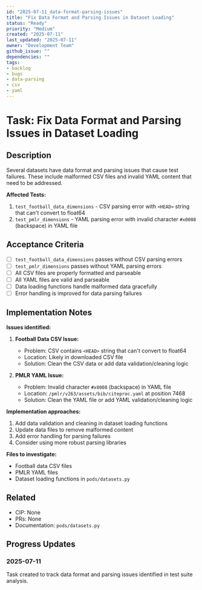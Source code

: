 ```yaml
---
id: "2025-07-11_data-format-parsing-issues"
title: "Fix Data Format and Parsing Issues in Dataset Loading"
status: "Ready"
priority: "Medium"
created: "2025-07-11"
last_updated: "2025-07-11"
owner: "Development Team"
github_issue: ""
dependencies: ""
tags:
- backlog
- bugs
- data-parsing
- csv
- yaml
---
```


# Task: Fix Data Format and Parsing Issues in Dataset Loading

## Description

Several datasets have data format and parsing issues that cause test failures. These include malformed CSV files and invalid YAML content that need to be addressed.

**Affected Tests:**
1. `test_football_data_dimensions` - CSV parsing error with `<HEAD>` string that can't convert to float64
2. `test_pmlr_dimensions` - YAML parsing error with invalid character `#x0008` (backspace) in YAML file

## Acceptance Criteria

- [ ] `test_football_data_dimensions` passes without CSV parsing errors
- [ ] `test_pmlr_dimensions` passes without YAML parsing errors
- [ ] All CSV files are properly formatted and parseable
- [ ] All YAML files are valid and parseable
- [ ] Data loading functions handle malformed data gracefully
- [ ] Error handling is improved for data parsing failures

## Implementation Notes

**Issues identified:**

1. **Football Data CSV Issue:**
   - Problem: CSV contains `<HEAD>` string that can't convert to float64
   - Location: Likely in downloaded CSV file
   - Solution: Clean the CSV data or add data validation/cleaning logic

2. **PMLR YAML Issue:**
   - Problem: Invalid character `#x0008` (backspace) in YAML file
   - Location: `/pmlr/v263/assets/bib/citeproc.yaml` at position 7468
   - Solution: Clean the YAML file or add YAML validation/cleaning logic

**Implementation approaches:**
1. Add data validation and cleaning in dataset loading functions
2. Update data files to remove malformed content
3. Add error handling for parsing failures
4. Consider using more robust parsing libraries

**Files to investigate:**
- Football data CSV files
- PMLR YAML files
- Dataset loading functions in `pods/datasets.py`

## Related

- CIP: None
- PRs: None
- Documentation: `pods/datasets.py`

## Progress Updates

### 2025-07-11
Task created to track data format and parsing issues identified in test suite analysis. 